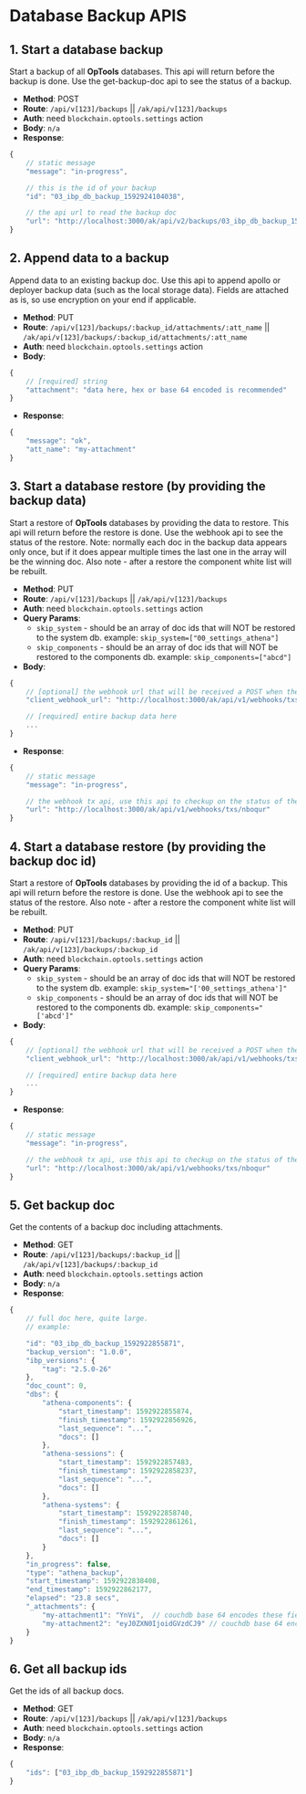 # Database Backup APIS

## 1. Start a database backup
Start a backup of all **OpTools** databases.
This api will return before the backup is done.
Use the get-backup-doc api to see the status of a backup.
- **Method**: POST
- **Route**: `/api/v[123]/backups` || `/ak/api/v[123]/backups`
- **Auth**: need `blockchain.optools.settings` action
- **Body**: `n/a`
- **Response**:
```js
{
	// static message
	"message": "in-progress",

	// this is the id of your backup
	"id": "03_ibp_db_backup_1592924104038",

	// the api url to read the backup doc
	"url": "http://localhost:3000/ak/api/v2/backups/03_ibp_db_backup_1592924104038"
}
```

## 2. Append data to a backup
Append data to an existing backup doc.
Use this api to append apollo or deployer backup data (such as the local storage data).
Fields are attached as is, so use encryption on your end if applicable.
- **Method**: PUT
- **Route**: `/api/v[123]/backups/:backup_id/attachments/:att_name` || `/ak/api/v[123]/backups/:backup_id/attachments/:att_name`
- **Auth**: need `blockchain.optools.settings` action
- **Body**:
```js
{
	// [required] string
	"attachment": "data here, hex or base 64 encoded is recommended"
}
```
- **Response**:
```js
{
	"message": "ok",
	"att_name": "my-attachment"
}
```

## 3. Start a database restore (by providing the backup data)
Start a restore of **OpTools** databases by providing the data to restore.
This api will return before the restore is done.
Use the webhook api to see the status of the restore.
Note: normally each doc in the backup data appears only once, but if it does appear multiple times the last one in the array will be the winning doc.
Also note - after a restore the component white list will be rebuilt.
- **Method**: PUT
- **Route**: `/api/v[123]/backups` || `/ak/api/v[123]/backups`
- **Auth**: need `blockchain.optools.settings` action
- **Query Params**:
	- `skip_system` - should be an array of doc ids that will NOT be restored to the system db. example: `skip_system=["00_settings_athena"]`
	- `skip_components` - should be an array of doc ids that will NOT be restored to the components db. example: `skip_components=["abcd"]`
- **Body**:
```js
{
	// [optional] the webhook url that will be received a POST when the restore is complete
	"client_webhook_url": "http://localhost:3000/ak/api/v1/webhooks/txs/nboqur"

	// [required] entire backup data here
	...
}
```
- **Response**:
```js
{
	// static message
	"message": "in-progress",

	// the webhook tx api, use this api to checkup on the status of the restore
	"url": "http://localhost:3000/ak/api/v1/webhooks/txs/nboqur"
}
```

## 4. Start a database restore (by providing the backup doc id)
Start a restore of **OpTools** databases by providing the id of a backup.
This api will return before the restore is done.
Use the webhook api to see the status of the restore.
Also note - after a restore the component white list will be rebuilt.
- **Method**: PUT
- **Route**: `/api/v[123]/backups/:backup_id` || `/ak/api/v[123]/backups/:backup_id`
- **Auth**: need `blockchain.optools.settings` action
- **Query Params**:
	- `skip_system` - should be an array of doc ids that will NOT be restored to the system db. example: `skip_system="['00_settings_athena']"`
	- `skip_components` - should be an array of doc ids that will NOT be restored to the components db. example: `skip_components="['abcd']"`
- **Body**:
```js
{
	// [optional] the webhook url that will be received a POST when the restore is complete
	"client_webhook_url": "http://localhost:3000/ak/api/v1/webhooks/txs/nboqur"

	// [required] entire backup data here
	...
}
```
- **Response**:
```js
{
	// static message
	"message": "in-progress",

	// the webhook tx api, use this api to checkup on the status of the restore
	"url": "http://localhost:3000/ak/api/v1/webhooks/txs/nboqur"
}
```

## 5. Get backup doc
Get the contents of a backup doc including attachments.
- **Method**: GET
- **Route**: `/api/v[123]/backups/:backup_id` || `/ak/api/v[123]/backups/:backup_id`
- **Auth**: need `blockchain.optools.settings` action
- **Body**: `n/a`
- **Response**:
```js
{
	// full doc here, quite large.
	// example:

	"id": "03_ibp_db_backup_1592922855871",
	"backup_version": "1.0.0",
	"ibp_versions": {
		"tag": "2.5.0-26"
	},
	"doc_count": 0,
	"dbs": {
		"athena-components": {
			"start_timestamp": 1592922855874,
			"finish_timestamp": 1592922856926,
			"last_sequence": "...",
			"docs": []
		},
		"athena-sessions": {
			"start_timestamp": 1592922857483,
			"finish_timestamp": 1592922858237,
			"last_sequence": "...",
			"docs": []
		},
		"athena-systems": {
			"start_timestamp": 1592922858740,
			"finish_timestamp": 1592922861261,
			"last_sequence": "...",
			"docs": []
		}
	},
	"in_progress": false,
	"type": "athena_backup",
	"start_timestamp": 1592922838408,
	"end_timestamp": 1592922862177,
	"elapsed": "23.8 secs",
	"_attachments": {
		"my-attachment1": "YnVi",  // couchdb base 64 encodes these fields
		"my-attachment2": "eyJ0ZXN0IjoidGVzdCJ9" // couchdb base 64 encodes these fields
	}
}
```

## 6. Get all backup ids
Get the ids of all backup docs.
- **Method**: GET
- **Route**: `/api/v[123]/backups` || `/ak/api/v[123]/backups`
- **Auth**: need `blockchain.optools.settings` action
- **Body**: `n/a`
- **Response**:
```js
{
	"ids": ["03_ibp_db_backup_1592922855871"]
}
```

